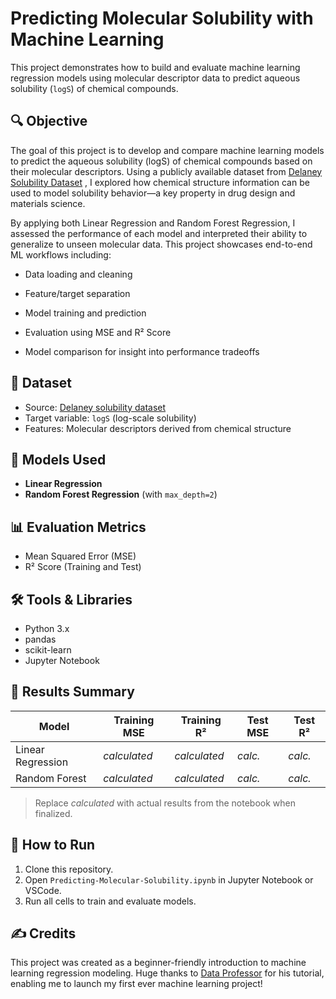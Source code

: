 # **Predicting Molecular Solubility with Machine Learning**

This project demonstrates how to build and evaluate machine learning regression models using molecular descriptor data to predict aqueous solubility (`logS`) of chemical compounds.

## 🔍 Objective

The goal of this project is to develop and compare machine learning models to predict the aqueous solubility (logS) of chemical compounds based on their molecular descriptors. Using a publicly available dataset from [Delaney Solubility Dataset](https://raw.githubusercontent.com/dataprofessor/data/refs/heads/master/delaney_solubility_with_descriptors.csv)
, I explored how chemical structure information can be used to model solubility behavior—a key property in drug design and materials science.

By applying both Linear Regression and Random Forest Regression, I assessed the performance of each model and interpreted their ability to generalize to unseen molecular data. This project showcases end-to-end ML workflows including:

- Data loading and cleaning

- Feature/target separation

- Model training and prediction

- Evaluation using MSE and R² Score

- Model comparison for insight into performance tradeoffs

## 📁 Dataset

- Source: [Delaney solubility dataset](https://github.com/dataprofessor/data/blob/master/delaney_solubility_with_descriptors.csv)
- Target variable: `logS` (log-scale solubility)
- Features: Molecular descriptors derived from chemical structure

## 🧪 Models Used

- **Linear Regression**
- **Random Forest Regression** (with `max_depth=2`)

## 📊 Evaluation Metrics

- Mean Squared Error (MSE)
- R² Score (Training and Test)

## 🛠️ Tools & Libraries

- Python 3.x
- pandas
- scikit-learn
- Jupyter Notebook

## 🧾 Results Summary

| Model              | Training MSE | Training R² | Test MSE | Test R² |
|-------------------|--------------|-------------|----------|---------|
| Linear Regression | *calculated* | *calculated*| *calc.*  | *calc.* |
| Random Forest     | *calculated* | *calculated*| *calc.*  | *calc.* |

> Replace *calculated* with actual results from the notebook when finalized.

## 🚀 How to Run

1. Clone this repository.
2. Open `Predicting-Molecular-Solubility.ipynb` in Jupyter Notebook or VSCode.
3. Run all cells to train and evaluate models.

## ✍️ Credits

This project was created as a beginner-friendly introduction to machine learning regression modeling. Huge thanks to [Data Professor](https://www.youtube.com/@DataProfessor) for his tutorial, enabling me to launch my first ever machine learning project!


